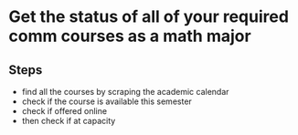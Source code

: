 # Get the status of all of your required comm courses as a math major

## Steps
- find all the courses by scraping the academic calendar
- check if the course is available this semester
- check if offered online
- then check if at capacity